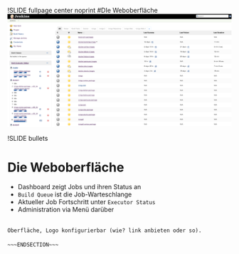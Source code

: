 !SLIDE fullpage center noprint
#DIe Weboberfläche
<img src="./_img/jenkins_dashboard_wip.png" style="width:1000px" alt="Jenkins Dasboard 1.x">

!SLIDE bullets
# Die Weboberfläche

* Dashboard zeigt Jobs und ihren Status an
* `Build Queue` ist die Job-Warteschlange
* Aktueller Job Fortschritt unter `Executor Status`
* Administration via Menü darüber

~~~SECTION:notes~~~

Oberfläche, Logo konfigurierbar (wie? link anbieten oder so).

~~~ENDSECTION~~~

